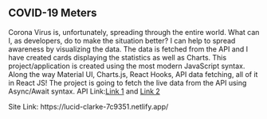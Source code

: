 <h2>COVID-19 Meters</h2>
<p>
Corona Virus is, unfortunately, spreading through the entire world. What can I, as developers, do to make the situation better? I can help to spread awareness by visualizing the data. The data is fetched from the API and I have created cards displaying the statistics as well as Charts. This project/application is created using the most modern JavaScript syntax. Along the way Material UI, Charts.js, React Hooks, API data fetching, all of it in React JS! The project is going to fetch the live data from the API using Async/Await syntax. 
API Link:<a href="https://covid19.mathdro.id/api">Link 1</a> and <a href="https://corona.lmao.ninja/countries">Link 2</a>
                
</p>
Site Link: https://lucid-clarke-7c9351.netlify.app/
